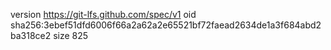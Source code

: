 version https://git-lfs.github.com/spec/v1
oid sha256:3ebef51dfd6006f66a2a62a2e65521bf72faead2634de1a3f684abd2ba318ce2
size 825
